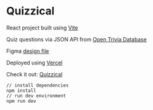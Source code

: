 # Quizzical

React project built using [Vite](https://vitejs.dev/)

Quiz questions via JSON API from [Open Trivia Database](https://opentdb.com/api_config.php)

Figma [design file](<https://www.figma.com/file/9yP5noyFXf3g7n5ETEqNH6/Quizzical-App-(Copy)?node-id=0%3A1>)

Deployed using [Vercel](https://vercel.com/)

Check it out: [Quizzical](https://quizzical-alpha.vercel.app/)

```
// install dependencies
npm install
// run dev environment
npm run dev
```
